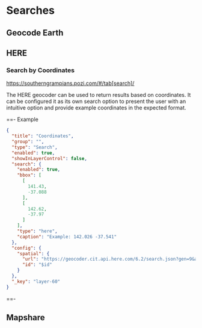 ---
---

# Searches

## Geocode Earth

## HERE

### Search by Coordinates

https://southerngrampians.pozi.com/#/tab[search]/

The HERE geocoder can be used to return results based on coordinates. It can be configured it as its own search option to present the user with an intuitive option and provide example coordinates in the expected format.

==- Example

```json
{
  "title": "Coordinates",
  "group": "",
  "type": "Search",
  "enabled": true,
  "showInLayerControl": false,
  "search": {
    "enabled": true,
    "bbox": [
      [
        141.43,
        -37.088
      ],
      [
        142.62,
        -37.97
      ]
    ],
    "type": "here",
    "caption": "Example: 142.026 -37.541"
  },
  "config": {
    "spatial": {
      "url": "https://geocoder.cit.api.here.com/6.2/search.json?gen=9&app_id=pYZXmzEqjmR2DG66DRIr&app_code=T-Z-VT6e6I7IXGuqBfF_vQ&country=AUS&state=VIC&&searchtext=(searchquery)&bbox=[bboxhereformat]",
      "id": "$id"
    }
  },
  "_key": "layer-60"
}
```

==-

## Mapshare
